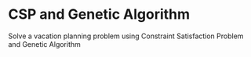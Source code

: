 # CSP and Genetic Algorithm
Solve a vacation planning problem using Constraint Satisfaction Problem and Genetic Algorithm
